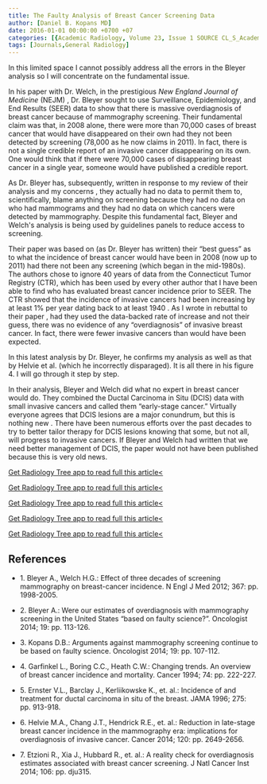 ```yaml
---
title: The Faulty Analysis of Breast Cancer Screening Data
author: [Daniel B. Kopans MD]
date: 2016-01-01 00:00:00 +0700 +07
categories: [{Academic Radiology, Volume 23, Issue 1 SOURCE CL_S_AcademicRadiologyVolume23Issue1 1}]
tags: [Journals,General Radiology]
---
```

In this limited space I cannot possibly address all the errors in the Bleyer analysis so I will concentrate on the fundamental issue.

In his paper with Dr. Welch, in the prestigious _New England Journal of Medicine_ (NEJM) , Dr. Bleyer sought to use Surveillance, Epidemiology, and End Results (SEER) data to show that there is massive overdiagnosis of breast cancer because of mammography screening. Their fundamental claim was that, in 2008 alone, there were more than 70,000 cases of breast cancer that would have disappeared on their own had they not been detected by screening (78,000 as he now claims in 2011). In fact, there is not a single credible report of an invasive cancer disappearing on its own. One would think that if there were 70,000 cases of disappearing breast cancer in a single year, someone would have published a credible report.

As Dr. Bleyer has, subsequently, written in response to my review of their analysis and my concerns , they actually had no data to permit them to, scientifically, blame anything on screening because they had no data on who had mammograms and they had no data on which cancers were detected by mammography. Despite this fundamental fact, Bleyer and Welch's analysis is being used by guidelines panels to reduce access to screening.

Their paper was based on (as Dr. Bleyer has written) their “best guess” as to what the incidence of breast cancer would have been in 2008 (now up to 2011) had there not been any screening (which began in the mid-1980s). The authors chose to ignore 40 years of data from the Connecticut Tumor Registry (CTR), which has been used by every other author that I have been able to find who has evaluated breast cancer incidence prior to SEER. The CTR showed that the incidence of invasive cancers had been increasing by at least 1% per year dating back to at least 1940 . As I wrote in rebuttal to their paper , had they used the data-backed rate of increase and not their guess, there was no evidence of any “overdiagnosis” of invasive breast cancer. In fact, there were fewer invasive cancers than would have been expected.

In this latest analysis by Dr. Bleyer, he confirms my analysis as well as that by Helvie et al. (which he incorrectly disparaged). It is all there in his figure 4. I will go through it step by step.

In their analysis, Bleyer and Welch did what no expert in breast cancer would do. They combined the Ductal Carcinoma in Situ (DCIS) data with small invasive cancers and called them “early-stage cancer.” Virtually everyone agrees that DCIS lesions are a major conundrum, but this is nothing new . There have been numerous efforts over the past decades to try to better tailor therapy for DCIS lesions knowing that some, but not all, will progress to invasive cancers. If Bleyer and Welch had written that we need better management of DCIS, the paper would not have been published because this is very old news.

[Get Radiology Tree app to read full this article<](https://clinicalpub.com/app)

[Get Radiology Tree app to read full this article<](https://clinicalpub.com/app)

[Get Radiology Tree app to read full this article<](https://clinicalpub.com/app)

[Get Radiology Tree app to read full this article<](https://clinicalpub.com/app)

[Get Radiology Tree app to read full this article<](https://clinicalpub.com/app)

## References

- 1\. Bleyer A., Welch H.G.: Effect of three decades of screening mammography on breast-cancer incidence. N Engl J Med 2012; 367: pp. 1998-2005.


- 2\. Bleyer A.: Were our estimates of overdiagnosis with mammography screening in the United States “based on faulty science?”. Oncologist 2014; 19: pp. 113-126.


- 3\. Kopans D.B.: Arguments against mammography screening continue to be based on faulty science. Oncologist 2014; 19: pp. 107-112.


- 4\. Garfinkel L., Boring C.C., Heath C.W.: Changing trends. An overview of breast cancer incidence and mortality. Cancer 1994; 74: pp. 222-227.


- 5\. Ernster V.L., Barclay J., Kerliikowske K., et. al.: Incidence of and treatment for ductal carcinoma in situ of the breast. JAMA 1996; 275: pp. 913-918.


- 6\. Helvie M.A., Chang J.T., Hendrick R.E., et. al.: Reduction in late-stage breast cancer incidence in the mammography era: implications for overdiagnosis of invasive cancer. Cancer 2014; 120: pp. 2649-2656.


- 7\. Etzioni R., Xia J., Hubbard R., et. al.: A reality check for overdiagnosis estimates associated with breast cancer screening. J Natl Cancer Inst 2014; 106: pp. dju315.